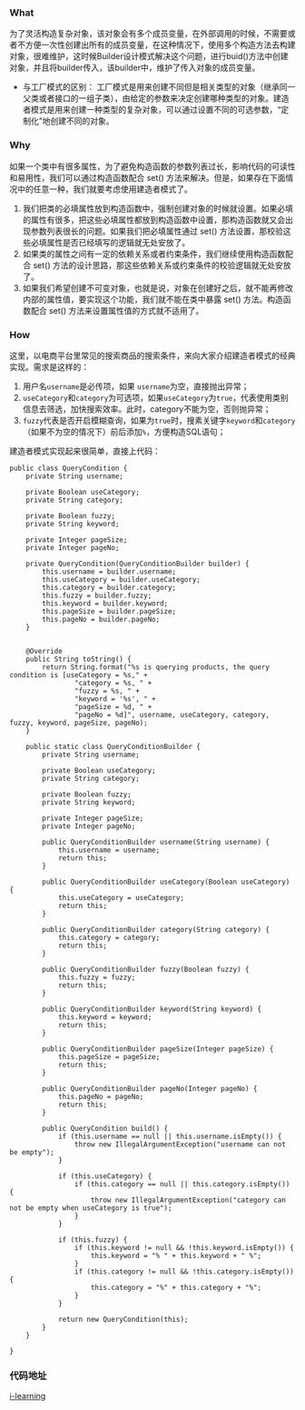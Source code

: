 ### What
为了灵活构造复杂对象，该对象会有多个成员变量，在外部调用的时候，不需要或者不方便一次性创建出所有的成员变量，在这种情况下，使用多个构造方法去构建对象，很难维护，这时候Builder设计模式解决这个问题，进行buid()方法中创建对象，并且将builder传入，该builder中，维护了传入对象的成员变量。
* 与工厂模式的区别：
工厂模式是用来创建不同但是相关类型的对象（继承同一父类或者接口的一组子类），由给定的参数来决定创建哪种类型的对象。建造者模式是用来创建一种类型的复杂对象，可以通过设置不同的可选参数，“定制化”地创建不同的对象。

### Why
如果一个类中有很多属性，为了避免构造函数的参数列表过长，影响代码的可读性和易用性，我们可以通过构造函数配合 set() 方法来解决。但是，如果存在下面情况中的任意一种，我们就要考虑使用建造者模式了。
1. 我们把类的必填属性放到构造函数中，强制创建对象的时候就设置。如果必填的属性有很多，把这些必填属性都放到构造函数中设置，那构造函数就又会出现参数列表很长的问题。如果我们把必填属性通过 set() 方法设置，那校验这些必填属性是否已经填写的逻辑就无处安放了。
2. 如果类的属性之间有一定的依赖关系或者约束条件，我们继续使用构造函数配合 set() 方法的设计思路，那这些依赖关系或约束条件的校验逻辑就无处安放了。
3. 如果我们希望创建不可变对象，也就是说，对象在创建好之后，就不能再修改内部的属性值，要实现这个功能，我们就不能在类中暴露 set() 方法。构造函数配合 set() 方法来设置属性值的方式就不适用了。

### How
这里，以电商平台里常见的搜索商品的搜索条件，来向大家介绍建造者模式的经典实现。需求是这样的：
1. 用户名`username`是必传项，如果 `username`为空，直接抛出异常；
2. `useCategory`和`category`为可选项，如果`useCategory`为`true`，代表使用类别信息去筛选，加快搜索效率。此时，category不能为空，否则抛异常；
3. `fuzzy`代表是否开启模糊查询，如果为`true`时，搜素关键字`keyword`和`category`（如果不为空的情况下）前后添加`%`，方便构造SQL语句；

建造者模式实现起来很简单，直接上代码：
```
public class QueryCondition {
    private String username;

    private Boolean useCategory;
    private String category;

    private Boolean fuzzy;
    private String keyword;

    private Integer pageSize;
    private Integer pageNo;

    private QueryCondition(QueryConditionBuilder builder) {
        this.username = builder.username;
        this.useCategory = builder.useCategory;
        this.category = builder.category;
        this.fuzzy = builder.fuzzy;
        this.keyword = builder.keyword;
        this.pageSize = builder.pageSize;
        this.pageNo = builder.pageNo;
    }


    @Override
    public String toString() {
        return String.format("%s is querying products, the query condition is [useCategory = %s," +
                "category = %s, " +
                "fuzzy = %s, " +
                "keyword = '%s', " +
                "pageSize = %d, " +
                "pageNo = %d]", username, useCategory, category, fuzzy, keyword, pageSize, pageNo);
    }

    public static class QueryConditionBuilder {
        private String username;

        private Boolean useCategory;
        private String category;

        private Boolean fuzzy;
        private String keyword;

        private Integer pageSize;
        private Integer pageNo;

        public QueryConditionBuilder username(String username) {
            this.username = username;
            return this;
        }

        public QueryConditionBuilder useCategory(Boolean useCategory) {
            this.useCategory = useCategory;
            return this;
        }

        public QueryConditionBuilder category(String category) {
            this.category = category;
            return this;
        }

        public QueryConditionBuilder fuzzy(Boolean fuzzy) {
            this.fuzzy = fuzzy;
            return this;
        }

        public QueryConditionBuilder keyword(String keyword) {
            this.keyword = keyword;
            return this;
        }

        public QueryConditionBuilder pageSize(Integer pageSize) {
            this.pageSize = pageSize;
            return this;
        }

        public QueryConditionBuilder pageNo(Integer pageNo) {
            this.pageNo = pageNo;
            return this;
        }

        public QueryCondition build() {
            if (this.username == null || this.username.isEmpty()) {
                throw new IllegalArgumentException("username can not be empty");
            }

            if (this.useCategory) {
                if (this.category == null || this.category.isEmpty()) {
                    throw new IllegalArgumentException("category can not be empty when useCategory is true");
                }
            }

            if (this.fuzzy) {
                if (this.keyword != null && !this.keyword.isEmpty()) {
                    this.keyword = "% " + this.keyword + " %";
                }
                if (this.category != null && !this.category.isEmpty()) {
                    this.category = "%" + this.category + "%";
                }
            }

            return new QueryCondition(this);
        }
    }

}
```

### 代码地址
[i-learning](https://github.com/FudanYuan2019/i-learning/tree/master/i-design-pattern/src/main/java/builder)